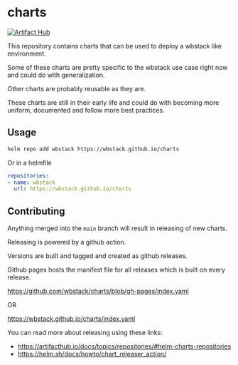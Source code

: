 # charts

[![Artifact Hub](https://img.shields.io/endpoint?url=https://artifacthub.io/badge/repository/wbstack)](https://artifacthub.io/packages/search?repo=wbstack)

This repository contains charts that can be used to deploy a wbstack like environment.

Some of these charts are pretty specific to the wbstack use case right now and could do with generalization.

Other charts are probably reusable as they are.

These charts are still in their early life and could do with becoming more uniform, documented and follow more best practices.

## Usage

```sh
helm repo add wbstack https://wbstack.github.io/charts
```

Or in a helmfile

```yaml
repositories:
- name: wbstack
  url: https://wbstack.github.io/charts
```

## Contributing

Anything merged into the `main` branch will result in releasing of new charts.

Releasing is powered by a github action.

Versions are built and tagged and created as github releases.

Github pages hosts the manifest file for all releases which is built on every release.

https://github.com/wbstack/charts/blob/gh-pages/index.yaml

OR

https://wbstack.github.io/charts/index.yaml

You can read more about releasing using these links:

- https://artifacthub.io/docs/topics/repositories/#helm-charts-repositories
- https://helm.sh/docs/howto/chart_releaser_action/
